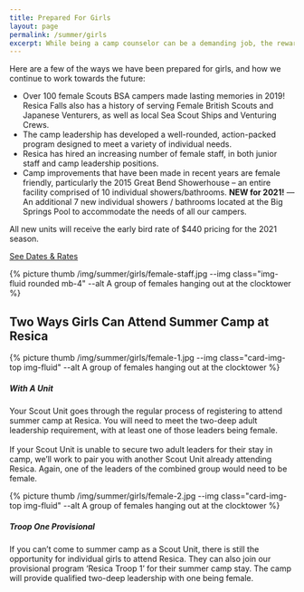 ```yaml
---
title: Prepared For Girls
layout: page
permalink: /summer/girls
excerpt: While being a camp counselor can be a demanding job, the rewards are endless as you forge memories that will last a lifetime.
---
```


<div class="row">
  <div class="col-12 col-md-8">
    <p>
      Here are a few of the ways we have been prepared for girls, and how we continue to work towards the future:
      <ul>
        <li>
           Over 100 female Scouts BSA campers made lasting memories in 2019! Resica Falls also has a history of serving Female British Scouts and Japanese Venturers, as well as local Sea Scout Ships and Venturing Crews.
        </li>
        <li>
          The camp leadership has developed a well-rounded, action-packed program designed to meet a variety of individual needs.
        </li>
        <li>
          Resica has hired an increasing number of female staff, in both junior staff and camp leadership positions.
        </li>
        <li>
          Camp improvements that have been made in recent years are female friendly, particularly the 2015 Great Bend Showerhouse &ndash; an entire facility comprised of 10 individual showers/bathrooms. <strong>NEW for 2021!</strong> &mdash; An additional 7 new individual showers / bathrooms located at the Big Springs Pool to accommodate the needs of all our campers.
        </li>
      </ul>
      <div class="alert alert-success text-center">
        <p>All new units will receive the early bird rate of $440 pricing for the 2021 season.</p>
        <a class="btn btn-block btn-primary mb-2" href="dates-and-rates">See Dates &amp; Rates</a>
      </div>
    </p>
  </div>
  <div class="col-sm-down col-md-4">
      {% picture thumb /img/summer/girls/female-staff.jpg --img class="img-fluid rounded mb-4" --alt A group of females hanging out at the clocktower %}
  </div> 
</div>

<div class="row">
  <div class="col alert alert-primary text-center">
    <h2 class="mb-0">Two Ways Girls Can Attend Summer Camp at Resica</h2>
  </div>
</div>

<div class="row justify-content-md-center">
  <div class="col-md-5">
    <div class="card">
      {% picture thumb /img/summer/girls/female-1.jpg --img class="card-img-top img-fluid" --alt A group of females hanging out at the clocktower %}
      <div class="card-body">
        <h5 class="card-title text-center">With A Unit</h5>
        <p class="card-text">Your Scout Unit goes through the regular process of registering to attend summer camp at Resica. You will need to meet the two-deep adult leadership requirement, with at least one of those leaders being female. 
          <br><br>
        If your Scout Unit is unable to secure two adult leaders for their stay in camp, we’ll work to pair you with another Scout Unit already attending Resica. Again, one of the leaders of the combined group would need to be female.</p>
      </div>
    </div>
  </div>
  <div class="col-md-5">
    <div class="card">
      {% picture thumb /img/summer/girls/female-2.jpg --img class="card-img-top img-fluid" --alt A group of females hanging out at the clocktower %}
      <div class="card-body">
        <h5 class="card-title text-center">Troop One Provisional</h5>
        <p class="card-text">If you can’t come to summer camp as a Scout Unit, there is still the opportunity for individual girls to attend Resica. They can also join our provisional program ‘Resica Troop 1’ for their summer camp stay. The camp will provide qualified two-deep leadership with one being female.</p>
      </div>
    </div>
  </div>
</div>
